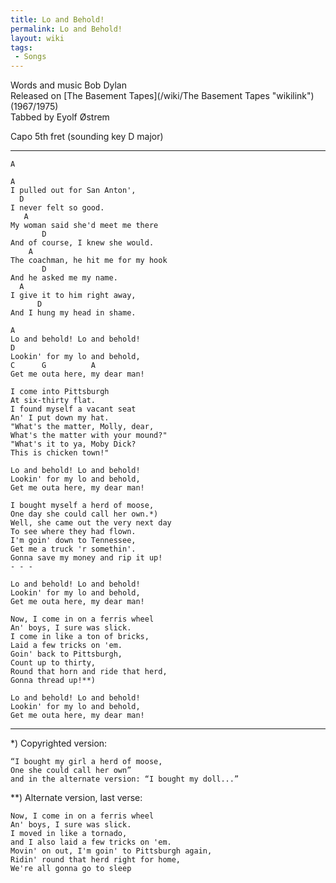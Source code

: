 ```yaml
---
title: Lo and Behold!
permalink: Lo and Behold!
layout: wiki
tags:
 - Songs
---
```


Words and music Bob Dylan  
Released on [The Basement Tapes](/wiki/The Basement Tapes "wikilink")
(1967/1975)  
Tabbed by Eyolf Østrem

Capo 5th fret (sounding key D major)

* * * * *

    A

    A
    I pulled out for San Anton',
      D
    I never felt so good.
       A
    My woman said she'd meet me there
           D
    And of course, I knew she would.
        A
    The coachman, he hit me for my hook
           D
    And he asked me my name.
      A
    I give it to him right away,
          D
    And I hung my head in shame.

    A
    Lo and behold! Lo and behold!
    D
    Lookin' for my lo and behold,
    C      G          A
    Get me outa here, my dear man!

    I come into Pittsburgh
    At six-thirty flat.
    I found myself a vacant seat
    An' I put down my hat.
    "What's the matter, Molly, dear,
    What's the matter with your mound?"
    "What's it to ya, Moby Dick?
    This is chicken town!"

    Lo and behold! Lo and behold!
    Lookin' for my lo and behold,
    Get me outa here, my dear man!

    I bought myself a herd of moose,
    One day she could call her own.*)
    Well, she came out the very next day
    To see where they had flown.
    I'm goin' down to Tennessee,
    Get me a truck 'r somethin'.
    Gonna save my money and rip it up!
    - - -

    Lo and behold! Lo and behold!
    Lookin' for my lo and behold,
    Get me outa here, my dear man!

    Now, I come in on a ferris wheel
    An' boys, I sure was slick.
    I come in like a ton of bricks,
    Laid a few tricks on 'em.
    Goin' back to Pittsburgh,
    Count up to thirty,
    Round that horn and ride that herd,
    Gonna thread up!**)

    Lo and behold! Lo and behold!
    Lookin' for my lo and behold,
    Get me outa here, my dear man!

* * * * *

\*) Copyrighted version:

    “I bought my girl a herd of moose,
    One she could call her own”
    and in the alternate version: “I bought my doll...”

\*\*) Alternate version, last verse:

    Now, I come in on a ferris wheel
    An' boys, I sure was slick.
    I moved in like a tornado,
    and I also laid a few tricks on 'em.
    Movin' on out, I'm goin' to Pittsburgh again,
    Ridin' round that herd right for home,
    We're all gonna go to sleep
